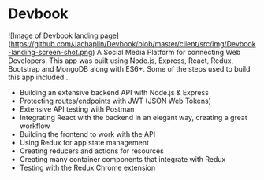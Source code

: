 # Devbook
![Image of Devbook landing page]
(https://github.com/Jachaplin/Devbook/blob/master/client/src/img/Devbook-landing-screen-shot.png)
A Social Media Platform for connecting Web Developers. This app was built using Node.js, Express, React, Redux, Bootstrap and MongoDB along with ES6+. Some of the steps used to build this app included...

* Building an extensive backend API with Node.js & Express
* Protecting routes/endpoints with JWT (JSON Web Tokens)
* Extensive API testing with Postman
* Integrating React with the backend in an elegant way, creating a great workflow
* Building the frontend to work with the API
* Using Redux for app state management
* Creating reducers and actions for resources
* Creating many container components that integrate with Redux
* Testing with the Redux Chrome extension
